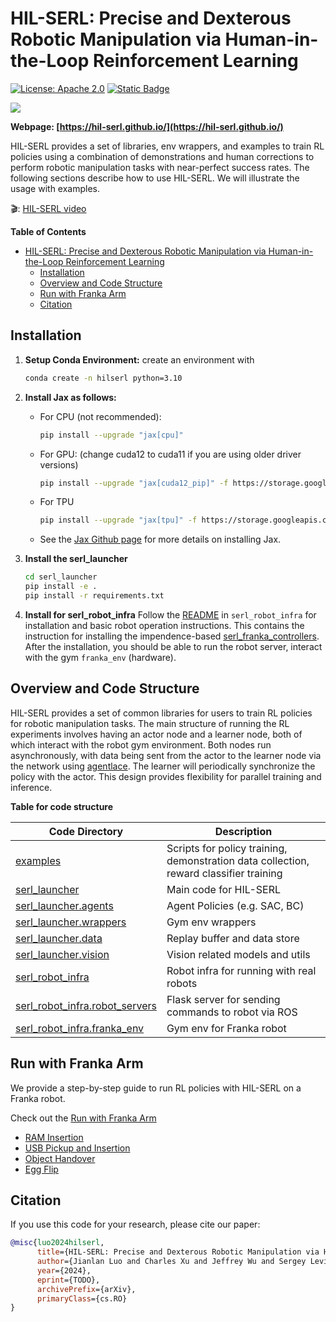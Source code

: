 # HIL-SERL: Precise and Dexterous Robotic Manipulation via Human-in-the-Loop Reinforcement Learning

[![License: Apache 2.0](https://img.shields.io/badge/License-Apache%202.0-blue.svg)](https://opensource.org/licenses/Apache-2.0)
[![Static Badge](https://img.shields.io/badge/Project-Page-a)](https://hil-serl.github.io/)

![](./docs/images/task_banner.gif)


**Webpage: [https://hil-serl.github.io/](https://hil-serl.github.io/)**

HIL-SERL provides a set of libraries, env wrappers, and examples to train RL policies using a combination of demonstrations and human corrections to perform robotic manipulation tasks with near-perfect success rates. The following sections describe how to use HIL-SERL. We will illustrate the usage with examples.

🎬: [HIL-SERL video](https://www.youtube.com/watch?v=GuD_-zhJgbs)

**Table of Contents**
- [HIL-SERL: Precise and Dexterous Robotic Manipulation via Human-in-the-Loop Reinforcement Learning](#serl-a-software-suite-for-sample-efficient-robotic-reinforcement-learning)
  - [Installation](#installation)
  - [Overview and Code Structure](#overview-and-code-structure)
  - [Run with Franka Arm](#run-with-franka-arm)
  <!-- - [Contribution](#contribution) -->
  - [Citation](#citation)

## Installation
1. **Setup Conda Environment:**
    create an environment with
    ```bash
    conda create -n hilserl python=3.10
    ```

2. **Install Jax as follows:**
    - For CPU (not recommended):
        ```bash
        pip install --upgrade "jax[cpu]"
        ```

    - For GPU: (change cuda12 to cuda11 if you are using older driver versions)
        ```bash
        pip install --upgrade "jax[cuda12_pip]" -f https://storage.googleapis.com/jax-releases/jax_cuda_releases.html
        ```

    - For TPU
        ```bash
        pip install --upgrade "jax[tpu]" -f https://storage.googleapis.com/jax-releases/libtpu_releases.html
        ```
    - See the [Jax Github page](https://github.com/google/jax) for more details on installing Jax.

3. **Install the serl_launcher**
    ```bash
    cd serl_launcher
    pip install -e .
    pip install -r requirements.txt
    ```

4. **Install for serl_robot_infra** Follow the [README](../serl_robot_infra/README.md) in `serl_robot_infra` for installation and basic robot operation instructions. This contains the instruction for installing the impendence-based [serl_franka_controllers](https://github.com/rail-berkeley/serl_franka_controllers). After the installation, you should be able to run the robot server, interact with the gym `franka_env` (hardware).

## Overview and Code Structure

HIL-SERL provides a set of common libraries for users to train RL policies for robotic manipulation tasks. The main structure of running the RL experiments involves having an actor node and a learner node, both of which interact with the robot gym environment. Both nodes run asynchronously, with data being sent from the actor to the learner node via the network using [agentlace](https://github.com/youliangtan/agentlace). The learner will periodically synchronize the policy with the actor. This design provides flexibility for parallel training and inference.

<!-- <p align="center">
  <img src="./docs/images/software_design.png" width="80%"/>
</p> -->

**Table for code structure**

| Code Directory | Description |
| --- | --- |
| [examples](https://github.com/rail-berkeley/hil-serl/blob/main/examples) | Scripts for policy training, demonstration data collection, reward classifier training |
| [serl_launcher](https://github.com/rail-berkeley/hil-serl/blob/main/serl_launcher) | Main code for HIL-SERL |
| [serl_launcher.agents](https://github.com/rail-berkeley/hil-serl/blob/main/serl_launcher/serl_launcher/agents/) | Agent Policies (e.g. SAC, BC) |
| [serl_launcher.wrappers](https://github.com/rail-berkeley/hil-serl/blob/main/serl_launcher/serl_launcher/wrappers) | Gym env wrappers |
| [serl_launcher.data](https://github.com/rail-berkeley/hil-serl/blob/main/serl_launcher/serl_launcher/data) | Replay buffer and data store |
| [serl_launcher.vision](https://github.com/rail-berkeley/hil-serl/blob/main/serl_launcher/serl_launcher/vision) | Vision related models and utils |
| [serl_robot_infra](./serl_robot_infra/) | Robot infra for running with real robots |
| [serl_robot_infra.robot_servers](https://github.com/rail-berkeley/hil-serl/blob/main/serl_robot_infra/robot_servers/) | Flask server for sending commands to robot via ROS |
| [serl_robot_infra.franka_env](https://github.com/rail-berkeley/hil-serl/blob/main/serl_robot_infra/franka_env/) | Gym env for Franka robot |

## Run with Franka Arm

We provide a step-by-step guide to run RL policies with HIL-SERL on a Franka robot.

Check out the [Run with Franka Arm](/docs/franka_walkthrough.md)
 - [RAM Insertion](/docs/franka_walkthrough.md#1-ram-insertion)
 - [USB Pickup and Insertion](/docs/real_franka.md#2-usb-pick-up-and-insertion)
 - [Object Handover](/docs/real_franka.md#3-object-handover)
 - [Egg Flip](/docs/real_franka.md#4-egg-flip)

<!-- ## Contribution

We welcome contributions to this repository! Fork and submit a PR if you have any improvements to the codebase. Before submitting a PR, please run `pre-commit run --all-files` to ensure that the codebase is formatted correctly. -->

## Citation

If you use this code for your research, please cite our paper:

```bibtex
@misc{luo2024hilserl,
      title={HIL-SERL: Precise and Dexterous Robotic Manipulation via Human-in-the-Loop Reinforcement Learning},
      author={Jianlan Luo and Charles Xu and Jeffrey Wu and Sergey Levine},
      year={2024},
      eprint={TODO},
      archivePrefix={arXiv},
      primaryClass={cs.RO}
}
```

